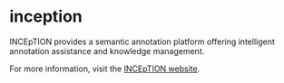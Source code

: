 # inception

INCEpTION provides a semantic annotation platform offering intelligent annotation assistance and knowledge management.

For more information, visit the [INCEpTION website](https://inception-project.github.io/).
